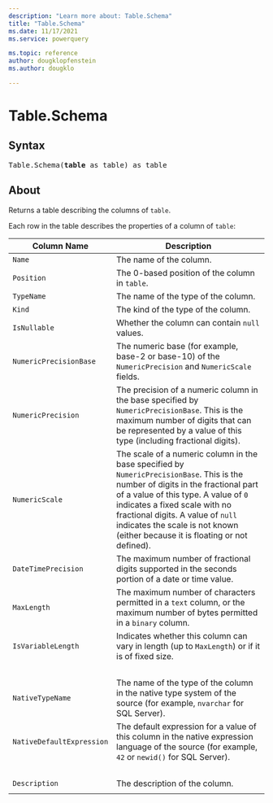 ```yaml
---
description: "Learn more about: Table.Schema"
title: "Table.Schema"
ms.date: 11/17/2021
ms.service: powerquery

ms.topic: reference
author: dougklopfenstein
ms.author: dougklo

---
```

# Table.Schema

## Syntax

<pre>
Table.Schema(<b>table</b> as table) as table
</pre>

## About

Returns a table describing the columns of `table`.

Each row in the table describes the properties of a column of `table`:

| Column Name | Description |
| --- | --- |
| `Name` | The name of the column. |
| `Position` | The 0-based position of the column in `table`.
| `TypeName` | The name of the type of the column. |
| `Kind` | The kind of the type of the column. |
| `IsNullable` | Whether the column can contain `null` values.
| `NumericPrecisionBase` | The numeric base (for example, base-2 or base-10) of the `NumericPrecision` and `NumericScale` fields. |
| `NumericPrecision` | The precision of a numeric column in the base specified by `NumericPrecisionBase`. This is the maximum number of digits that can be represented by a value of this type (including fractional digits). |
| `NumericScale` | The scale of a numeric column in the base specified by `NumericPrecisionBase`. This is the number of digits in the fractional part of a value of this type. A value of `0` indicates a fixed scale with no fractional digits. A value of `null` indicates the scale is not known (either because it is floating or not defined). |
| `DateTimePrecision` | The maximum number of fractional digits supported in the seconds portion of a date or time value. |
| `MaxLength` | The maximum number of characters permitted in a `text` column, or the maximum number of bytes permitted in a `binary` column. |
| `IsVariableLength` | Indicates whether this column can vary in length (up to `MaxLength`) or if it is of fixed size. |
| &nbsp; | &nbsp; |
| `NativeTypeName` | The name of the type of the column in the native type system of the source (for example, `nvarchar` for SQL Server). |
| `NativeDefaultExpression` | The default expression for a value of this column in the native expression language of the source (for example, `42` or `newid()` for SQL Server). |
| &nbsp; | &nbsp; |
| `Description` | The description of the column. |
| | |
